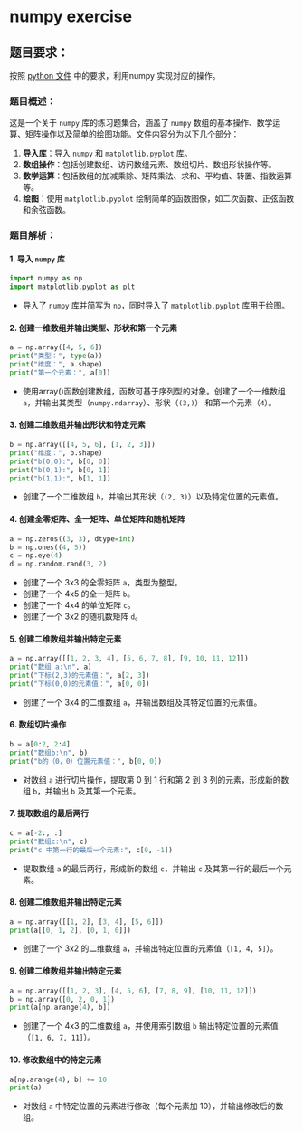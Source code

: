 # numpy exercise

## 题目要求： 

按照 [python 文件](https://github.com/OpenHUTB/nn/blob/main/src/chap01_warmup/numpy_tutorial.py) 中的要求，利用numpy 实现对应的操作。

### **题目概述：**

这是一个关于 `numpy` 库的练习题集合，涵盖了 `numpy` 数组的基本操作、数学运算、矩阵操作以及简单的绘图功能。文件内容分为以下几个部分：

1. **导入库**：导入 `numpy` 和 `matplotlib.pyplot` 库。
2. **数组操作**：包括创建数组、访问数组元素、数组切片、数组形状操作等。
3. **数学运算**：包括数组的加减乘除、矩阵乘法、求和、平均值、转置、指数运算等。
4. **绘图**：使用 `matplotlib.pyplot` 绘制简单的函数图像，如二次函数、正弦函数和余弦函数。

### **题目解析：**

#### 1. 导入 `numpy` 库
```python
import numpy as np
import matplotlib.pyplot as plt
```
- 导入了 `numpy` 库并简写为 `np`，同时导入了 `matplotlib.pyplot` 库用于绘图。

#### 2. 创建一维数组并输出类型、形状和第一个元素
```python
a = np.array([4, 5, 6])
print("类型：", type(a))
print("维度：", a.shape)
print("第一个元素：", a[0])
```
- 使用array()函数创建数组，函数可基于序列型的对象。创建了一个一维数组 `a`，并输出其类型（`numpy.ndarray`）、形状（`(3,)`）
和第一个元素（`4`）。

#### 3. 创建二维数组并输出形状和特定元素
```python
b = np.array([[4, 5, 6], [1, 2, 3]])
print("维度：", b.shape)
print("b(0,0):", b[0, 0])
print("b(0,1):", b[0, 1])
print("b(1,1):", b[1, 1])
```
- 创建了一个二维数组 `b`，并输出其形状（`(2, 3)`）以及特定位置的元素值。

#### 4. 创建全零矩阵、全一矩阵、单位矩阵和随机矩阵
```python
a = np.zeros((3, 3), dtype=int)
b = np.ones((4, 5))
c = np.eye(4)
d = np.random.rand(3, 2)
```
- 创建了一个 3x3 的全零矩阵 `a`，类型为整型。
- 创建了一个 4x5 的全一矩阵 `b`。
- 创建了一个 4x4 的单位矩阵 `c`。
- 创建了一个 3x2 的随机数矩阵 `d`。

#### 5. 创建二维数组并输出特定元素
```python
a = np.array([[1, 2, 3, 4], [5, 6, 7, 8], [9, 10, 11, 12]])
print("数组 a:\n", a)
print("下标(2,3)的元素值：", a[2, 3])
print("下标(0,0)的元素值：", a[0, 0])
```
- 创建了一个 3x4 的二维数组 `a`，并输出数组及其特定位置的元素值。

#### 6. 数组切片操作
```python
b = a[0:2, 2:4]
print("数组b:\n", b)
print("b的（0，0）位置元素值：", b[0, 0])
```
- 对数组 `a` 进行切片操作，提取第 0 到 1 行和第 2 到 3 列的元素，形成新的数组 `b`，并输出 `b` 及其第一个元素。

#### 7. 提取数组的最后两行
```python
c = a[-2:, :]
print("数组c:\n", c)
print("c 中第一行的最后一个元素:", c[0, -1])
```
- 提取数组 `a` 的最后两行，形成新的数组 `c`，并输出 `c` 及其第一行的最后一个元素。

#### 8. 创建二维数组并输出特定元素
```python
a = np.array([[1, 2], [3, 4], [5, 6]])
print(a[[0, 1, 2], [0, 1, 0]])
```
- 创建了一个 3x2 的二维数组 `a`，并输出特定位置的元素值（`[1, 4, 5]`）。

#### 9. 创建二维数组并输出特定元素
```python
a = np.array([[1, 2, 3], [4, 5, 6], [7, 8, 9], [10, 11, 12]])
b = np.array([0, 2, 0, 1])
print(a[np.arange(4), b])
```
- 创建了一个 4x3 的二维数组 `a`，并使用索引数组 `b` 输出特定位置的元素值（`[1, 6, 7, 11]`）。

#### 10. 修改数组中的特定元素
```python
a[np.arange(4), b] += 10
print(a)
```
- 对数组 `a` 中特定位置的元素进行修改（每个元素加 10），并输出修改后的数组。
